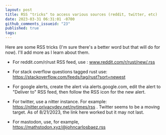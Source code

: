 ```yaml
---
layout: post
title: RSS "tricks" to access various sources (reddit, twitter, etc)
date: 2023-03-31 06:31:01 -0700
github_comments_issueid: "23"
published: true
tags:
---
```


Here are some RSS tricks (I'm sure there's a better word but that will do for now).   I'll add more as I learn about them.  

* For reddit.com/r/rust RSS feed, use : www.reddit.com/r/rust/new/.rss

* For stack overflow questions tagged rust use: https://stackoverflow.com/feeds/tag/rust?sort=newest

* For google alerts, create the alert via alerts.google.com, edit the alert to "Deliver to" RSS feed, then follow the RSS icon for the new alert.

* For twitter, use a nitter instance.  For example: https://nitter.privacydev.net/nytimes/rss .   Twitter seems to be a moving target.   As of 8/21/2023, the link here worked but it may not last.

* For mastodon, use, for example, https://mathstodon.xyz/@johncarlosbaez.rss


